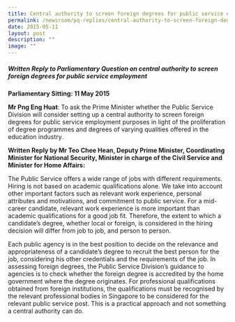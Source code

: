 ```yaml
---
title: Central authority to screen foreign degrees for public service employment
permalink: /newsroom/pq-replies/central-authority-to-screen-foreign-degrees-for-public-service-employment/
date: 2015-05-11
layout: post
description: ""
image: ""
---
```

##### Written Reply to Parliamentary Question on central authority to screen foreign degrees for public service employment

**Parliamentary Sitting: 11 May 2015**  
  
**Mr Png Eng Huat**: To ask the Prime Minister whether the Public Service Division will consider setting up a central authority to screen foreign degrees for public service employment purposes in light of the proliferation of degree programmes and degrees of varying qualities offered in the education industry.  
  
**Written Reply by Mr Teo Chee Hean, Deputy Prime Minister, Coordinating Minister for National Security, Minister in charge of the Civil Service and Minister for Home Affairs:**

The Public Service offers a wide range of jobs with different requirements. Hiring is not based on academic qualifications alone. We take into account other important factors such as relevant work experience, personal attributes and motivations, and commitment to public service. For a mid-career candidate, relevant work experience is more important than academic qualifications for a good job fit. Therefore, the extent to which a candidate’s degree, whether local or foreign, is considered in the hiring decision will differ from job to job, and person to person.  
  
Each public agency is in the best position to decide on the relevance and appropriateness of a candidate’s degree to recruit the best person for the job, considering his other credentials and the requirements of the job. In assessing foreign degrees, the Public Service Division’s guidance to agencies is to check whether the foreign degree is accredited by the home government where the degree originates. For professional qualifications obtained from foreign institutions, the qualifications must be recognised by the relevant professional bodies in Singapore to be considered for the relevant public service post. This is a practical approach and not something a central authority can do.